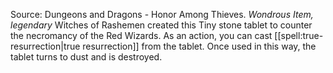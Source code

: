 Source: Dungeons and Dragons - Honor Among Thieves.
*Wondrous Item, legendary*
Witches of Rashemen created this Tiny stone tablet to counter the necromancy of the Red Wizards. As an action, you can cast [[spell:true-resurrection|true resurrection]] from the tablet. Once used in this way, the tablet turns to dust and is destroyed.